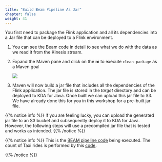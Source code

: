 ```yaml
---
title: "Build Beam Pipeline As Jar"
chapter: false
weight: 41
---
```


You first need to package the Flink application and all its dependencies into a Jar file that can be deployed to a Flink environment.

1. You can see the Beam code in detail to see what we do with the data as we read it from the Kinesis stream.

1. Expand the Maven pane and click on the **m** to execute `clean package` as a Maven goal

   ![](/images/intellij-7-maven-package.png)

1. Maven will now build a jar file that includes all the dependencies of the Flink application. The jar file is stored in the _target_ directory and can be deployed to KDA for Java. Once built we can upload this jar file to S3. We have already done this for you in this workshop for a pre-built jar file.

{{% notice info %}}
If you are feeling lucky, you can upload the generated jar file to an S3 bucket and subsequently deploy it to KDA for Java. However, the following steps will use a precompiled jar file that is tested and works as intended.
{{% /notice %}}

{{% notice info %}}
This is the [BEAM pipeline code](https://github.com/aws-samples/amazon-kinesis-analytics-beam-taxi-consumer/blob/master/src/main/java/com/amazonaws/samples/beam/taxi/count/TaxiCount.java) being executed.
The count of Taxi rides is performed by this [code](https://github.com/aws-samples/amazon-kinesis-analytics-beam-taxi-consumer/blob/master/src/main/java/com/amazonaws/samples/beam/taxi/count/TaxiCount.java).

{{% /notice %}}
